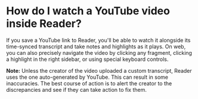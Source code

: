 # How do I watch a YouTube video inside Reader?

If you save a YouTube link to Reader, you'll be able to watch it alongside its time-synced transcript and take notes and highlights as it plays. On web, you can also precisely navigate the video by clicking any fragment, clicking a highlight in the right sidebar, or using special keyboard controls.

**Note:** Unless the creator of the video uploaded a custom transcript, Reader uses the one auto-generated by YouTube. This can result in some inaccuracies. The best course of action is to alert the creator to the discrepancies and see if they can take action to fix them.
